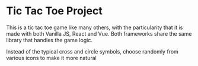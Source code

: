 # Tic Tac Toe Project

This is a tic tac toe game like many others, with the particularity that it is made with both Vanilla JS, React and Vue. Both frameworks share the same library that handles the game logic.

Instead of the typical cross and circle symbols, choose randomly from various icons to make it more natural

## 